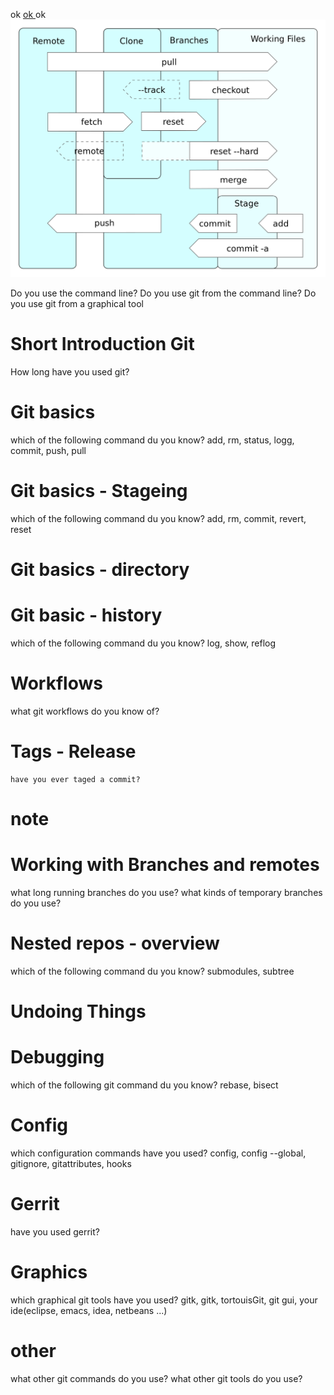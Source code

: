 ok
[ ok ](https://commons.wikimedia.org/wiki/File:Git_operations.svg#metadata)
ok
![Git operationst](res/cc-by-sa/Git_operations.svg.png)


Do you use the command line?
Do you use git from the command line?
Do you use git from a graphical tool
# Short Introduction Git
How long have you used git?
# Git basics
which of the following command du you know?
	add, rm, status, logg, commit, push, pull
# Git basics - Stageing
which of the following command du you know?
    add, rm, commit, revert, reset
# Git basics - directory
# Git basic - history
which of the following command du you know?
    log, show, reflog
# Workflows
what git workflows do you know of?
# Tags - Release
    have you ever taged a commit?
# note
# Working with Branches and remotes
what long running branches do you use?
what kinds of temporary branches do you use?
# Nested repos - overview
which of the following command du you know?
    submodules,  subtree
# Undoing Things

# Debugging
which of the following git command du you know?
    rebase,  bisect
# Config
which configuration commands have you used?
    config, config --global,  gitignore, gitattributes, hooks
# Gerrit
have you used gerrit?
# Graphics
which graphical git tools have you used?
	gitk, gitk, tortouisGit, git gui, your ide(eclipse, emacs, idea, netbeans ...)
# other
what other git commands do you use?
what other git tools do you use?

